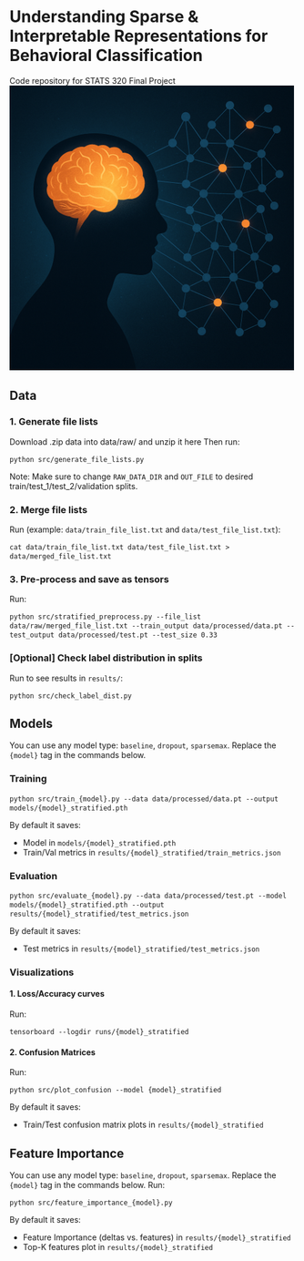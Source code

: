 # Understanding Sparse & Interpretable Representations for Behavioral Classification
Code repository for STATS 320 Final Project <br>
<img src="data/image-gh-2.png" alt="My visualization" width="500" height="500" />


## Data
### 1. Generate file lists
Download .zip data into data/raw/ and unzip it here
Then run: 
```
python src/generate_file_lists.py
```
Note: Make sure to change `RAW_DATA_DIR` and `OUT_FILE` to desired train/test_1/test_2/validation splits.

### 2. Merge file lists
Run (example: `data/train_file_list.txt` and `data/test_file_list.txt`):
```
cat data/train_file_list.txt data/test_file_list.txt > data/merged_file_list.txt
```

### 3. Pre-process and save as tensors
Run:
```
python src/stratified_preprocess.py --file_list data/raw/merged_file_list.txt --train_output data/processed/data.pt --test_output data/processed/test.pt --test_size 0.33
```

### [Optional] Check label distribution in splits
Run to see results in `results/`:
```
python src/check_label_dist.py
```

## Models
You can use any model type: `baseline`, `dropout`, `sparsemax`. Replace the `{model}` tag in the commands below.
### Training
```
python src/train_{model}.py --data data/processed/data.pt --output models/{model}_stratified.pth
```
By default it saves:
* Model in `models/{model}_stratified.pth`
* Train/Val metrics in `results/{model}_stratified/train_metrics.json`

### Evaluation
```
python src/evaluate_{model}.py --data data/processed/test.pt --model models/{model}_stratified.pth --output results/{model}_stratified/test_metrics.json
```
By default it saves:
* Test metrics in `results/{model}_stratified/test_metrics.json`

### Visualizations
#### 1. Loss/Accuracy curves
Run:
```
tensorboard --logdir runs/{model}_stratified
```
#### 2. Confusion Matrices
Run:
```
python src/plot_confusion --model {model}_stratified
```
By default it saves:
* Train/Test confusion matrix plots in `results/{model}_stratified`

## Feature Importance
You can use any model type: `baseline`, `dropout`, `sparsemax`. Replace the `{model}` tag in the commands below.
Run:
```
python src/feature_importance_{model}.py
```
By default it saves:
* Feature Importance (deltas vs. features) in `results/{model}_stratified`
* Top-K features plot in `results/{model}_stratified`
